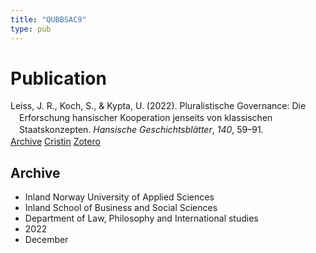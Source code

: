 ```yaml
---
title: "QUBBSAC9"
type: pub
---
```

<h1>Publication</h1>
<article id="csl-bib-container-QUBBSAC9" class="csl-bib-container">
  <div class="csl-bib-body" style="line-height: 1.35; padding-left: 1em; text-indent:-1em;">
  <div class="csl-entry">Leiss, J. R., Koch, S., &amp; Kypta, U. (2022). Pluralistische Governance: Die Erforschung hansischer Kooperation jenseits von klassischen Staatskonzepten. <i>Hansische Geschichtsbl&#xE4;tter</i>, <i>140</i>, 59&#x2013;91.</div>
</div>
  <div class="csl-bib-buttons">
    <a href="#taxonomy-article-QUBBSAC9" class="csl-bib-button">Archive</a>
    <a href="https://app.cristin.no/results/show.jsf?id=2094721" alt="Cristin URL" class="csl-bib-button">Cristin</a>
    <a href="http://zotero.org/groups/5402882/items/QUBBSAC9" alt="Zotero URL" class="csl-bib-button">Zotero</a>
  </div>
  <div id="csl-bib-meta-container-QUBBSAC9"></div>
</article>
<div id="csl-bib-meta-QUBBSAC9" class="csl-bib-meta">
  <article id="taxonomy-article-QUBBSAC9" class="taxonomy-article">
    <h1>Archive</h1>
    <ul>
      <li>Inland Norway University of Applied Sciences</li>
      <li>Inland School of Business and Social Sciences</li>
      <li>Department of Law, Philosophy and International studies</li>
      <li>2022</li>
      <li>December</li>
    </ul>
  </article>
</div>
